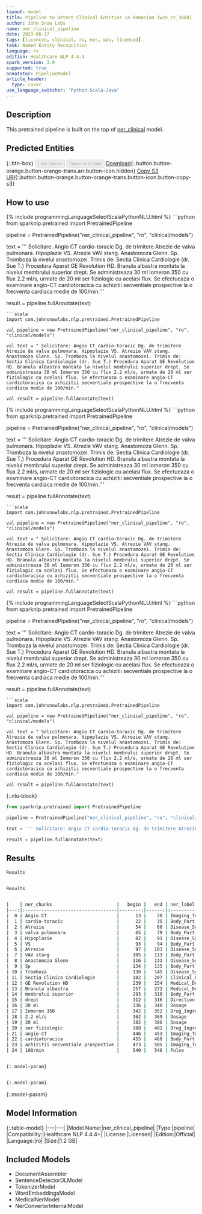 ```yaml
---
layout: model
title: Pipeline to Detect Clinical Entities in Romanian (w2v_cc_300d)
author: John Snow Labs
name: ner_clinical_pipeline
date: 2023-06-17
tags: [licenced, clinical, ro, ner, w2v, licensed]
task: Named Entity Recognition
language: ro
edition: Healthcare NLP 4.4.4
spark_version: 3.0
supported: true
annotator: PipelineModel
article_header:
  type: cover
use_language_switcher: "Python-Scala-Java"
---
```


## Description

This pretrained pipeline is built on the top of [ner_clinical](https://nlp.johnsnowlabs.com/2022/07/01/ner_clinical_ro_3_0.html) model.

## Predicted Entities



{:.btn-box}
<button class="button button-orange" disabled>Live Demo</button>
<button class="button button-orange" disabled>Open in Colab</button>
[Download](https://s3.amazonaws.com/auxdata.johnsnowlabs.com/clinical/models/ner_clinical_pipeline_ro_4.4.4_3.0_1686993603238.zip){:.button.button-orange.button-orange-trans.arr.button-icon.hidden}
[Copy S3 URI](s3://auxdata.johnsnowlabs.com/clinical/models/ner_clinical_pipeline_ro_4.4.4_3.0_1686993603238.zip){:.button.button-orange.button-orange-trans.button-icon.button-copy-s3}

## How to use

<div class="tabs-box" markdown="1">
{% include programmingLanguageSelectScalaPythonNLU.html %}
```python
from sparknlp.pretrained import PretrainedPipeline

pipeline = PretrainedPipeline("ner_clinical_pipeline", "ro", "clinical/models")

text = ''' Solicitare: Angio CT cardio-toracic Dg. de trimitere Atrezie de valva pulmonara. Hipoplazie VS. Atrezie VAV stang. Anastomoza Glenn. Sp. Tromboza la nivelul anastomozei. Trimis de: Sectia Clinica Cardiologie (dr. Sue T.) Procedura Aparat GE Revolution HD. Branula albastra montata la nivelul membrului superior drept. Se administreaza 30 ml Iomeron 350 cu flux 2.2 ml/s, urmate de 20 ml ser fiziologic cu acelasi flux. Se efectueaza o examinare angio-CT cardiotoracica cu achizitii secventiale prospective la o frecventa cardiaca medie de 100/min.'''

result = pipeline.fullAnnotate(text)
```
```scala
import com.johnsnowlabs.nlp.pretrained.PretrainedPipeline

val pipeline = new PretrainedPipeline("ner_clinical_pipeline", "ro", "clinical/models")

val text = " Solicitare: Angio CT cardio-toracic Dg. de trimitere Atrezie de valva pulmonara. Hipoplazie VS. Atrezie VAV stang. Anastomoza Glenn. Sp. Tromboza la nivelul anastomozei. Trimis de: Sectia Clinica Cardiologie (dr. Sue T.) Procedura Aparat GE Revolution HD. Branula albastra montata la nivelul membrului superior drept. Se administreaza 30 ml Iomeron 350 cu flux 2.2 ml/s, urmate de 20 ml ser fiziologic cu acelasi flux. Se efectueaza o examinare angio-CT cardiotoracica cu achizitii secventiale prospective la o frecventa cardiaca medie de 100/min."

val result = pipeline.fullAnnotate(text)
```
</div>

<div class="tabs-box" markdown="1">
{% include programmingLanguageSelectScalaPythonNLU.html %}
```python
from sparknlp.pretrained import PretrainedPipeline

pipeline = PretrainedPipeline("ner_clinical_pipeline", "ro", "clinical/models")

text = ''' Solicitare: Angio CT cardio-toracic Dg. de trimitere Atrezie de valva pulmonara. Hipoplazie VS. Atrezie VAV stang. Anastomoza Glenn. Sp. Tromboza la nivelul anastomozei. Trimis de: Sectia Clinica Cardiologie (dr. Sue T.) Procedura Aparat GE Revolution HD. Branula albastra montata la nivelul membrului superior drept. Se administreaza 30 ml Iomeron 350 cu flux 2.2 ml/s, urmate de 20 ml ser fiziologic cu acelasi flux. Se efectueaza o examinare angio-CT cardiotoracica cu achizitii secventiale prospective la o frecventa cardiaca medie de 100/min.'''

result = pipeline.fullAnnotate(text)
```
```scala
import com.johnsnowlabs.nlp.pretrained.PretrainedPipeline

val pipeline = new PretrainedPipeline("ner_clinical_pipeline", "ro", "clinical/models")

val text = " Solicitare: Angio CT cardio-toracic Dg. de trimitere Atrezie de valva pulmonara. Hipoplazie VS. Atrezie VAV stang. Anastomoza Glenn. Sp. Tromboza la nivelul anastomozei. Trimis de: Sectia Clinica Cardiologie (dr. Sue T.) Procedura Aparat GE Revolution HD. Branula albastra montata la nivelul membrului superior drept. Se administreaza 30 ml Iomeron 350 cu flux 2.2 ml/s, urmate de 20 ml ser fiziologic cu acelasi flux. Se efectueaza o examinare angio-CT cardiotoracica cu achizitii secventiale prospective la o frecventa cardiaca medie de 100/min."

val result = pipeline.fullAnnotate(text)
```
</div>

<div class="tabs-box" markdown="1">
{% include programmingLanguageSelectScalaPythonNLU.html %}
```python
from sparknlp.pretrained import PretrainedPipeline

pipeline = PretrainedPipeline("ner_clinical_pipeline", "ro", "clinical/models")

text = ''' Solicitare: Angio CT cardio-toracic Dg. de trimitere Atrezie de valva pulmonara. Hipoplazie VS. Atrezie VAV stang. Anastomoza Glenn. Sp. Tromboza la nivelul anastomozei. Trimis de: Sectia Clinica Cardiologie (dr. Sue T.) Procedura Aparat GE Revolution HD. Branula albastra montata la nivelul membrului superior drept. Se administreaza 30 ml Iomeron 350 cu flux 2.2 ml/s, urmate de 20 ml ser fiziologic cu acelasi flux. Se efectueaza o examinare angio-CT cardiotoracica cu achizitii secventiale prospective la o frecventa cardiaca medie de 100/min.'''

result = pipeline.fullAnnotate(text)
```
```scala
import com.johnsnowlabs.nlp.pretrained.PretrainedPipeline

val pipeline = new PretrainedPipeline("ner_clinical_pipeline", "ro", "clinical/models")

val text = " Solicitare: Angio CT cardio-toracic Dg. de trimitere Atrezie de valva pulmonara. Hipoplazie VS. Atrezie VAV stang. Anastomoza Glenn. Sp. Tromboza la nivelul anastomozei. Trimis de: Sectia Clinica Cardiologie (dr. Sue T.) Procedura Aparat GE Revolution HD. Branula albastra montata la nivelul membrului superior drept. Se administreaza 30 ml Iomeron 350 cu flux 2.2 ml/s, urmate de 20 ml ser fiziologic cu acelasi flux. Se efectueaza o examinare angio-CT cardiotoracica cu achizitii secventiale prospective la o frecventa cardiaca medie de 100/min."

val result = pipeline.fullAnnotate(text)
```

{:.nlu-block}
```python
from sparknlp.pretrained import PretrainedPipeline

pipeline = PretrainedPipeline("ner_clinical_pipeline", "ro", "clinical/models")

text = ''' Solicitare: Angio CT cardio-toracic Dg. de trimitere Atrezie de valva pulmonara. Hipoplazie VS. Atrezie VAV stang. Anastomoza Glenn. Sp. Tromboza la nivelul anastomozei. Trimis de: Sectia Clinica Cardiologie (dr. Sue T.) Procedura Aparat GE Revolution HD. Branula albastra montata la nivelul membrului superior drept. Se administreaza 30 ml Iomeron 350 cu flux 2.2 ml/s, urmate de 20 ml ser fiziologic cu acelasi flux. Se efectueaza o examinare angio-CT cardiotoracica cu achizitii secventiale prospective la o frecventa cardiaca medie de 100/min.'''

result = pipeline.fullAnnotate(text)
```
</div>

## Results

```bash
Results


Results


|    | ner_chunks                        |   begin |   end | ner_label                 |   confidence |
|---:|:----------------------------------|--------:|------:|:--------------------------|-------------:|
|  0 | Angio CT                          |      13 |    20 | Imaging_Test              |     0.92675  |
|  1 | cardio-toracic                    |      22 |    35 | Body_Part                 |     0.9854   |
|  2 | Atrezie                           |      54 |    60 | Disease_Syndrome_Disorder |     0.9985   |
|  3 | valva pulmonara                   |      65 |    79 | Body_Part                 |     0.9271   |
|  4 | Hipoplazie                        |      82 |    91 | Disease_Syndrome_Disorder |     0.9926   |
|  5 | VS                                |      93 |    94 | Body_Part                 |     0.9984   |
|  6 | Atrezie                           |      97 |   103 | Disease_Syndrome_Disorder |     0.9607   |
|  7 | VAV stang                         |     105 |   113 | Body_Part                 |     0.94825  |
|  8 | Anastomoza Glenn                  |     116 |   131 | Disease_Syndrome_Disorder |     0.9787   |
|  9 | Sp                                |     134 |   135 | Body_Part                 |     0.8138   |
| 10 | Tromboza                          |     138 |   145 | Disease_Syndrome_Disorder |     0.9986   |
| 11 | Sectia Clinica Cardiologie        |     182 |   207 | Clinical_Dept             |     0.8721   |
| 12 | GE Revolution HD                  |     239 |   254 | Medical_Device            |     0.999133 |
| 13 | Branula albastra                  |     257 |   272 | Medical_Device            |     0.98465  |
| 14 | membrului superior                |     293 |   310 | Body_Part                 |     0.9793   |
| 15 | drept                             |     312 |   316 | Direction                 |     0.7679   |
| 16 | 30 ml                             |     336 |   340 | Dosage                    |     0.99775  |
| 17 | Iomeron 350                       |     342 |   352 | Drug_Ingredient           |     0.9878   |
| 18 | 2.2 ml/s                          |     362 |   369 | Dosage                    |     0.9599   |
| 19 | 20 ml                             |     382 |   386 | Dosage                    |     0.99515  |
| 20 | ser fiziologic                    |     388 |   401 | Drug_Ingredient           |     0.9802   |
| 21 | angio-CT                          |     446 |   453 | Imaging_Test              |     0.9843   |
| 22 | cardiotoracica                    |     455 |   468 | Body_Part                 |     0.9995   |
| 23 | achizitii secventiale prospective |     473 |   505 | Imaging_Technique         |     0.8514   |
| 24 | 100/min                           |     540 |   546 | Pulse                     |     0.8501   |


{:.model-param}


{:.model-param}
```

{:.model-param}
## Model Information

{:.table-model}
|---|---|
|Model Name:|ner_clinical_pipeline|
|Type:|pipeline|
|Compatibility:|Healthcare NLP 4.4.4+|
|License:|Licensed|
|Edition:|Official|
|Language:|ro|
|Size:|1.2 GB|

## Included Models

- DocumentAssembler
- SentenceDetectorDLModel
- TokenizerModel
- WordEmbeddingsModel
- MedicalNerModel
- NerConverterInternalModel